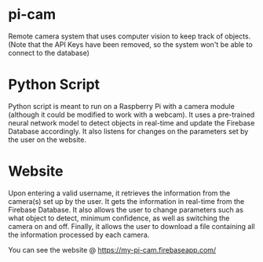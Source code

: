 # pi-cam
Remote camera system that uses computer vision to keep track of objects. 
(Note that the API Keys have been removed, so the system won't be able to connect to the database)

# Python Script
Python script is meant to run on a Raspberry Pi with a camera module (although it could be modified to work with a webcam). It uses a pre-trained neural network model to detect objects in real-time and update the Firebase Database accordingly. It also listens for changes on the parameters set by the user on the website.

# Website
Upon entering a valid username, it retrieves the information from the camera(s) set up by the user. It gets the information in real-time from the Firebase Database. It also allows the user to change parameters such as what object to detect, minimum confidence, as well as switching the camera on and off. Finally, it allows the user to download a file containing all the information processed by each camera.

You can see the website @ https://my-pi-cam.firebaseapp.com/
